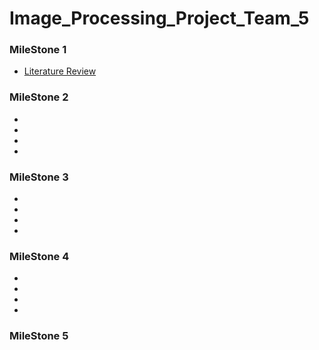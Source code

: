 # Image_Processing_Project_Team_5
### MileStone 1
- [Literature Review]()
### MileStone 2
-
-
-
-
### MileStone 3
-
-
-
-
### MileStone 4
-
-
-
-
### MileStone 5